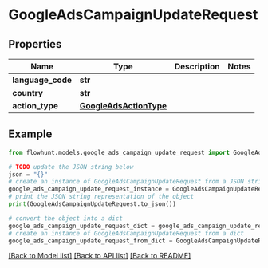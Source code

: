 # GoogleAdsCampaignUpdateRequest


## Properties

Name | Type | Description | Notes
------------ | ------------- | ------------- | -------------
**language_code** | **str** |  | 
**country** | **str** |  | 
**action_type** | [**GoogleAdsActionType**](GoogleAdsActionType.md) |  | 

## Example

```python
from flowhunt.models.google_ads_campaign_update_request import GoogleAdsCampaignUpdateRequest

# TODO update the JSON string below
json = "{}"
# create an instance of GoogleAdsCampaignUpdateRequest from a JSON string
google_ads_campaign_update_request_instance = GoogleAdsCampaignUpdateRequest.from_json(json)
# print the JSON string representation of the object
print(GoogleAdsCampaignUpdateRequest.to_json())

# convert the object into a dict
google_ads_campaign_update_request_dict = google_ads_campaign_update_request_instance.to_dict()
# create an instance of GoogleAdsCampaignUpdateRequest from a dict
google_ads_campaign_update_request_from_dict = GoogleAdsCampaignUpdateRequest.from_dict(google_ads_campaign_update_request_dict)
```
[[Back to Model list]](../README.md#documentation-for-models) [[Back to API list]](../README.md#documentation-for-api-endpoints) [[Back to README]](../README.md)


